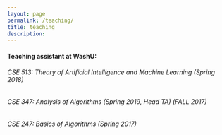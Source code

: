 ```yaml
---
layout: page
permalink: /teaching/
title: teaching
description: 
---
```


#### Teaching assistant at WashU:

###### CSE 513: Theory of Artificial Intelligence and Machine Learning (Spring 2018)
###### CSE 347: Analysis of Algorithms (Spring 2019, Head TA) (FALL 2017)
###### CSE 247: Basics of Algorithms (Spring 2017)
